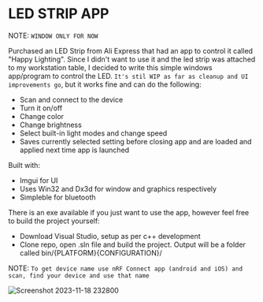 # LED STRIP APP

NOTE: `WINDOW ONLY FOR NOW`

Purchased an LED Strip from Ali Express that had an app to control it called "Happy Lighting". Since I didn't want to use it and the led strip was attached to my workstation table, I decided to write this simple windows app/program to control the LED. `It's stil WIP as far as cleanup and UI improvements go`, but it works fine and can do the following:

- Scan and connect to the device
- Turn it on/off
- Change color
- Change brightness
- Select built-in light modes and change speed
- Saves currently selected setting before closing app and are loaded and applied next time app is launched

Built with:
- Imgui for UI
- Uses Win32 and Dx3d for window and graphics respectively
- Simpleble for bluetooth

There is an exe available if you just want to use the app, however feel free to build the project yourself:
- Download Visual Studio, setup as per c++ development
- Clone repo, open .sln file and build the project. Output will be a folder called bin/{PLATFORM}{CONFIGURATION}/

NOTE: `To get device name use nRF Connect app (android and iOS) and scan, find your device and use that name`

![Screenshot 2023-11-18 232800](https://github.com/mosamaasif/led_strip_app/assets/13409110/9319fc2b-7e7d-414c-a379-060cc9535f1e)
